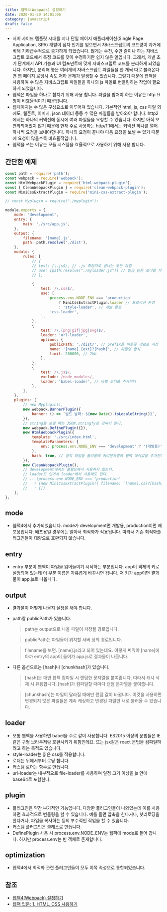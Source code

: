 ```yaml
---
title: 웹팩4(Webpack) 설정하기
date: 2020-01-20 14:01:06
category: javascript
draft: false
---
```


- 서버 사이드 템플릿 시대를 지나 단일 페이지 애플리케이션(Single Page Application, SPA) 개발이 점차 인기를 얻으면서 자바스크립트의 코드량이 과거에 비해 기하급수적으로 증가하게 되었습니다. 많게는 수천, 수만 줄이나 하는 자바스크립트 코드에서 특정 코드를 찾아 수정하기란 쉽지 않은 일입니다. 그래서, 개발 초기 단계에서 API 기능과 UI 컴포넌트에 맞게 자바스크립트 코드를 분리하게 되었습니다. 하지만, 분리해 놓은 여러개의 자바스크립트 파일들을 한 개씩 따로 불러온다면 웹 페이지 로딩시 속도 저하 문제가 발생할 수 있습니다. 그렇기 때문에 웹팩을 사용하여 수 많은 자바스크립트 파일들을 하나의 js 파일로 번들링하는 작업이 필요하게 되었습니다.
- 웹팩은 파일을 하나로 합치기 위해 사용 합니다. 파일을 합쳐야 하는 이유는 http 요청이 비효율적이기 때문입니다.
- 웹페이지는 수 많은 구성요소로 이루어져 있습니다. 기본적인 html, js, css 파일 외에도, 웹폰트, 이미지, json 데이터 등등 수 많은 파일들을 받아와야 합니다. http2에서는 하나의 커넥션에 동시에 여러 파일들을 요청할 수 있습니다. 하지만 아직 보편화되어있지 않기 때문에 현재 주로 사용하는 http/1.1에서는 커넥션 하나를 열어 하나씩 요청을 보내야합니다. 하나의 요청이 끝나야 다음 요청을 보낼 수 있기 때문에 요청이 많을수록 비효율적입니다.
- 웹팩을 쓰는 이유는 모듈 시스템을 효율적으로 사용하기 위해 사용 합니다.

## 간단한 예제

```javascript
const path = require('path');
const webpack = require('webpack');
const HtmlWebpackPlugin = require('html-webpack-plugin');
const { CleanWebpackPlugin } = require('clean-webpack-plugin');
const MiniCssExtractPlugin = require('mini-css-extract-plugin');

// const Myplugin = require("./myplugin");

module.exports = {
	mode: 'development',
	entry: {
		main: './src/app.js',
	},
	output: {
		filename: '[name].js',
		path: path.resolve('./dist'),
	},
	module: {
		rules: [
			// {
			// test: /\.js$/, // .js 확장자로 끝나는 모든 파일
			// use: [path.resolve("./myloader.js")] // 방금 만든 로더를 적용한다
			// },

			{
				test: /\.css$/,
				use: [
					process.env.NODE_ENV === 'production'
						? MiniCssExtractPlugin.loader // 프로덕션 환경
						: 'style-loader', // 개발 환경
					'css-loader',
				],
			},
			{
				test: /\.(png|gif|jpg|svg)$/,
				loader: 'url-loader',
				options: {
					publicPath: './dist/', // prefix를 아웃풋 경로로 지정
					name: '[name].[ext]?[hash]', // 파일명 형식
					limit: 200000, // 2kb
				},
			},
			{
				test: /\.js$/,
				exclude: /node_modules/,
				loader: 'babel-loader', // 바벨 로더를 추가한다
			},
		],
	},
	plugins: [
		// new Myplugin(),
		new webpack.BannerPlugin({
			banner: () => `빌드 날짜: ${new Date().toLocaleString()}`,
		}),
		// string을 보낼 때는 JSON.stringfy로 감싸서 한다.
		new webpack.DefinePlugin({}),
		new HtmlWebpackPlugin({
			template: './src/index.html',
			templateParameters: {
				env: process.env.NODE_ENV === 'development' ? '(개발용)' : '',
			},
			hash: true, // 정적 파일을 불러올때 쿼리문자열에 웹팩 해쉬값을 추가한다
		}),
		new CleanWebpackPlugin(),
		// development에서는 불필요해서 사용하지 않는다.
		// loader도 있어서 loader에서 사용해도 된다.
		// ...(process.env.NODE_ENV === "production"
		//   ? [new MiniCssExtractPlugin({ filename: `[name].css?[hash]` })]
		//   : [])
	],
};
```

## mode

- 웹팩4에서 추가되었습니다. mode가 development면 개발용, production이면 배포용입니다. 배포용일 경우에는 알아서 최적화가 적용됩니다. 따라서 기존 최적화플러그인들이 대량으로 호환되지 않습니다.

## entry

- entry 부분이 웹팩이 파일을 읽어들이기 시작하는 부분입니다. app이 객체의 키로 설정되어 있는데 이 부분 이름은 자유롭게 바꾸시면 됩니다. 저 키가 app이면 결과물이 app.js로 나옵니다.

## output

- 결과물이 어떻게 나올지 설정을 해야 합니다.
- path랑 publicPath가 있습니다.

  > path는 output으로 나올 파일이 저장될 경로입니다.

  > publicPath는 파일들이 위치할 서버 상의 경로입니다.

  > filename을 보면. [name].js라고 되어 있는데요. 이렇게 써줘야 [name]에 아까 entry의 app이 들어가 app.js로 결과물이 나옵니다.

- 다른 옵션으로는 [hash]나 [chunkhash]가 있습니다.

  > [hash]는 매번 웹팩 컴파일 시 랜덤한 문자열을 붙여줍니다. 따라서 캐시 삭제 시 유용합니다. [hash]가 컴파일할 때마다 랜덤 문자열을 붙여줍니다.

  > [chunkhash]는 파일이 달라질 때에만 랜덤 값이 바뀝니다. 이것을 사용하면 변경되지 않은 파일들은 계속 캐싱하고 변경된 파일만 새로 불러올 수 있습니다.

## loader

- 보통 웹팩을 사용하면 babel을 주로 같이 사용합니다. ES2015 이상의 문법들은 IE같은 구형 브라우저랑 호환시키기 위함인데요. 또는 jsx같은 react 문법을 컴파일하려고 하는 목적도 있습니다.
- style-loader는 읽은 css를 적용합니다.
- 로더는 뒤에서부터 로딩 합니다.
- 커스텀 로더는 함수로 만듭니다.
- url-loader는 내부적으로 file-loader를 사용하며 일정 크기 이상을 js 안에 base64로 포함한다.

## plugin

- 플러그인은 약간 부가적인 기능입니다. 다양한 플러그인들이 나와있는데 이를 사용하면 효과적으로 번들링을 할 수 있습니다. 예를 들면 압축을 한다거나, 핫리로딩을 한다거나, 파일을 복사하는 등의 부수적인 작업을 할 수 있습니다.
- 커스텀 플러그인은 클래스로 만듭니다.
- DefinePlugin 사용 시 process.env.NODE_ENV는 웹팩에 mode로 들어 갑니다. 하지만 process.env는 빈 객체로 존재합니다.

## optimization

- 웹팩4에서 최적화 관련 플러그인들이 모두 이쪽 속성으로 통합되었습니다.

## 참조

- [웹팩4(Webpack) 설정하기](https://www.zerocho.com/category/Webpack/post/58aa916d745ca90018e5301d)
- [웹팩 입문: 1. HTML, CSS 사용하기](https://medium.com/@shlee1353/%EC%9B%B9%ED%8C%A9-%EC%9E%85%EB%AC%B8-%EA%B0%80%EC%9D%B4%EB%93%9C%ED%8E%B8-html-css-%EC%82%AC%EC%9A%A9%EA%B8%B0-75d9fb6062e6)
